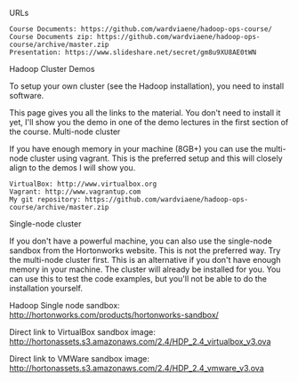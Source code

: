 URLs

    Course Documents: https://github.com/wardviaene/hadoop-ops-course/
    Course Documents zip: https://github.com/wardviaene/hadoop-ops-course/archive/master.zip
    Presentation: https://www.slideshare.net/secret/gm8u9XU8AE0tWN
   

Hadoop Cluster Demos

To setup your own cluster (see the Hadoop installation), you need to install software.

This page gives you all the links to the material. You don't need to install it yet, I'll show you the demo in one of the demo lectures in the first section of the course.
Multi-node cluster

If you have enough memory in your machine (8GB+) you can use the multi-node cluster using vagrant. This is the preferred setup and this will closely align to the demos I will show you.

    VirtualBox: http://www.virtualbox.org
    Vagrant: http://www.vagrantup.com
    My git repository: https://github.com/wardviaene/hadoop-ops-course/archive/master.zip

Single-node cluster

If you don't have a powerful machine, you can also use the single-node sandbox from the Hortonworks website. This is not the preferred way. Try the multi-node cluster first. This is an alternative if you don't have enough memory in your machine. The cluster will already be installed for you. You can use this to test the code examples, but you'll not be able to do the installation yourself.

Hadoop Single node sandbox: http://hortonworks.com/products/hortonworks-sandbox/

Direct link to VirtualBox sandbox image: http://hortonassets.s3.amazonaws.com/2.4/HDP_2.4_virtualbox_v3.ova

Direct link to VMWare sandbox image: http://hortonassets.s3.amazonaws.com/2.4/HDP_2.4_vmware_v3.ova
